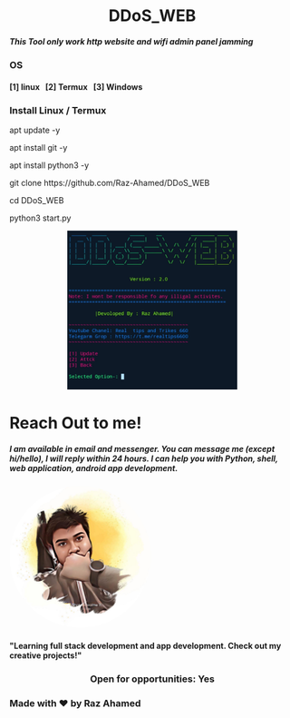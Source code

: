 <center><h1>DDoS_WEB</h1></center>
<h5>This Tool only work http website and wifi admin panel jamming</h5>
<h3>OS</h3>
<h4>[1] linux &nbsp;
[2] Termux &nbsp;
[3] Windows</h4>
<h3>Install Linux / Termux</h3>
<p>apt update -y</p>
<p>apt install git -y</p>
<p>apt install python3 -y </p>
<p>git clone https://github.com/Raz-Ahamed/DDoS_WEB</p>
<p>cd DDoS_WEB</p>
<p>python3 start.py</p>
<center><img src="dos.jpg" alt="Girl in a jacket" style="width:300px;height:280px;"></center>
<h1>Reach Out to me!</h1>
<h5>I am available in email and messenger. You can message me (except hi/hello), I will reply within 24 hours. I can help you with Python, shell, web application, android app development.</h5>

<img src="96db025f-1771-4fcd-b972-2a0fc2ed55aa.jpg" alt="Girl in a jacket" style="width:250px;height:250px; border-radius: 50%;">

<h4>"Learning full stack development and app development. Check out my creative projects!"</h4>
</center>
<center>
<h3>Open for opportunities: Yes</h3>
</center>
</h5>
<h3>Made with ❤️ by Raz Ahamed</h3>
</center>
</body>
</html>
